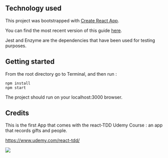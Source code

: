 ## Technology used

This project was bootstrapped with [Create React App](https://github.com/facebookincubator/create-react-app).

You can find the most recent version of this guide [here](https://github.com/facebookincubator/create-react-app/blob/master/packages/react-scripts/template/README.md).

Jest and Enzyme are the dependencies that have been used for testing purposes.

## Getting started

From the root directory go to Terminal, and then run :

```
npm install
npm start
```
The project should run on your localhost:3000 browser.


## Credits

This is the first App that comes with the react-TDD Udemy Course : an app that records gifts and people.

https://www.udemy.com/react-tdd/

![](https://content.screencast.com/users/Pablo_Zendesk/folders/Jing/media/95d307cc-09c6-4548-85d5-02657250a937/00000034.png)
